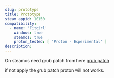 ```yaml
---
slug: prototype
title: Prototype
steam_appid: 10150
compatibility:
  - name: 'Fitgirl'
    windows: true
    steamos: true
    proton_tested: [ 'Proton - Experimental' ]
description:
---
```

On steamos need grub patch from here [grub patch](https://github.com/pdx-rico/hogwarts-steamdeck-fix)

if not apply the grub patch proton will not works.
